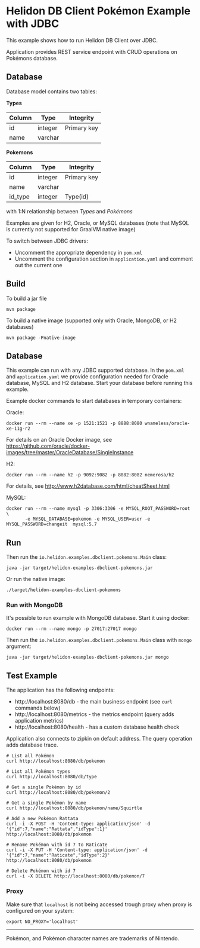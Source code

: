 # Helidon DB Client Pokémon Example with JDBC

This example shows how to run Helidon DB Client over JDBC.

Application provides REST service endpoint with CRUD operations on Pokémons
database.

## Database

Database model contains two tables:

**Types**

| Column | Type    | Integrity   |
|--------|---------|-------------|
| id     | integer | Primary key |
| name   | varchar | &nbsp;      |

**Pokemons**

| Column  | Type    | Integrity   |
|---------|---------|-------------|
| id      | integer | Primary key |
| name    | varchar | &nbsp;      |
| id_type | integer | Type(id)    |

with 1:N relationship between *Types* and *Pokémons*

Examples are given for H2, Oracle, or MySQL databases (note that MySQL is currently not supported for GraalVM native image)

To switch between JDBC drivers:

- Uncomment the appropriate dependency in `pom.xml`
- Uncomment the configuration section in `application.yaml` and comment out the current one

## Build

To build a jar file
```shell
mvn package
```

To build a native image (supported only with Oracle, MongoDB, or H2 databases)
```shell
mvn package -Pnative-image
```

## Database
This example can run with any JDBC supported database.
In the `pom.xml` and `application.yaml` we provide configuration needed for Oracle database, MySQL and H2 database.
Start your database before running this example.

Example docker commands to start databases in temporary containers: 

Oracle:
```shell
docker run --rm --name xe -p 1521:1521 -p 8888:8080 wnameless/oracle-xe-11g-r2
```
For details on an Oracle Docker image, see https://github.com/oracle/docker-images/tree/master/OracleDatabase/SingleInstance

H2:
```shell
docker run --rm --name h2 -p 9092:9082 -p 8082:8082 nemerosa/h2
```
For details, see http://www.h2database.com/html/cheatSheet.html

MySQL:
```shell
docker run --rm --name mysql -p 3306:3306 -e MYSQL_ROOT_PASSWORD=root \
       -e MYSQL_DATABASE=pokemon -e MYSQL_USER=user -e MYSQL_PASSWORD=changeit  mysql:5.7
```


## Run

Then run the `io.helidon.examples.dbclient.pokemons.Main` class:
```shell
java -jar target/helidon-examples-dbclient-pokemons.jar
```

Or run the native image:
```shell
./target/helidon-examples-dbclient-pokemons
```

### Run with MongoDB

It's possible to run example with MongoDB database. Start it using docker:
```shell
docker run --rm --name mongo -p 27017:27017 mongo
```

Then run the `io.helidon.examples.dbclient.pokemons.Main` class with `mongo` argument:
```shell
java -jar target/helidon-examples-dbclient-pokemons.jar mongo
```

## Test Example

The application has the following endpoints:

- http://localhost:8080/db - the main business endpoint (see `curl` commands below)
- http://localhost:8080/metrics - the metrics endpoint (query adds application metrics)
- http://localhost:8080/health - has a custom database health check

Application also connects to zipkin on default address.
The query operation adds database trace.

```shell
# List all Pokémon
curl http://localhost:8080/db/pokemon

# List all Pokémon types
curl http://localhost:8080/db/type

# Get a single Pokémon by id
curl http://localhost:8080/db/pokemon/2

# Get a single Pokémon by name
curl http://localhost:8080/db/pokemon/name/Squirtle

# Add a new Pokémon Rattata
curl -i -X POST -H 'Content-type: application/json' -d '{"id":7,"name":"Rattata","idType":1}' http://localhost:8080/db/pokemon

# Rename Pokémon with id 7 to Raticate
curl -i -X PUT -H 'Content-type: application/json' -d '{"id":7,"name":"Raticate","idType":2}' http://localhost:8080/db/pokemon

# Delete Pokémon with id 7
curl -i -X DELETE http://localhost:8080/db/pokemon/7
```

### Proxy

Make sure that `localhost` is not being accessed trough proxy when proxy is configured on your system:
```shell
export NO_PROXY='localhost'
```

---

Pokémon, and Pokémon character names are trademarks of Nintendo.
